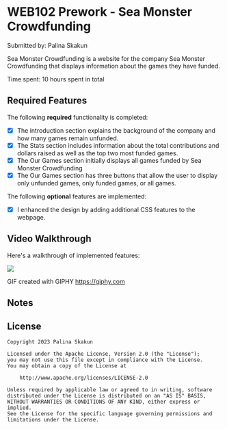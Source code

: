 # WEB102 Prework - Sea Monster Crowdfunding

Submitted by: Palina Skakun

Sea Monster Crowdfunding is a website for the company Sea Monster Crowdfunding that displays information about the games they have funded.

Time spent: 10 hours spent in total

## Required Features

The following **required** functionality is completed:

* [x] The introduction section explains the background of the company and how many games remain unfunded.
* [x] The Stats section includes information about the total contributions and dollars raised as well as the top two most funded games.
* [x] The Our Games section initially displays all games funded by Sea Monster Crowdfunding
* [x] The Our Games section has three buttons that allow the user to display only unfunded games, only funded games, or all games.

The following **optional** features are implemented:

* [x] I enhanced the design by adding additional CSS features to the webpage.

## Video Walkthrough

Here's a walkthrough of implemented features:

<img src='https://media.giphy.com/media/v1.Y2lkPTc5MGI3NjExeWZkdXJtMmJvNnF3cXMybWlkbHBzbDNtc2hyMDY0bGg0azA3NjJ5eiZlcD12MV9pbnRlcm5hbF9naWZfYnlfaWQmY3Q9Zw/THrKikpCVCgMmr47oc/giphy.gif' />

<!-- Replace this with whatever GIF tool you used! -->
GIF created with GIPHY https://giphy.com
<!-- Recommended tools:
[Kap](https://getkap.co/) for macOS
[ScreenToGif](https://www.screentogif.com/) for Windows
[peek](https://github.com/phw/peek) for Linux. -->

## Notes


## License

    Copyright 2023 Palina Skakun

    Licensed under the Apache License, Version 2.0 (the "License");
    you may not use this file except in compliance with the License.
    You may obtain a copy of the License at

        http://www.apache.org/licenses/LICENSE-2.0

    Unless required by applicable law or agreed to in writing, software
    distributed under the License is distributed on an "AS IS" BASIS,
    WITHOUT WARRANTIES OR CONDITIONS OF ANY KIND, either express or implied.
    See the License for the specific language governing permissions and
    limitations under the License.
